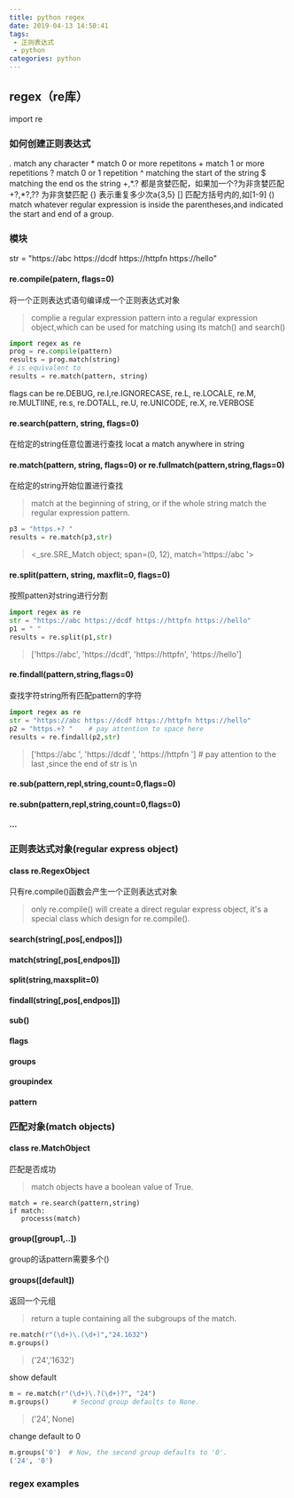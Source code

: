 ```yaml
---
title: python regex
date: 2019-04-13 14:50:41
tags:
 - 正则表达式
 - python
categories: python
---
```



## regex（re库）

import re

### 如何创建正则表达式
.    match any character
\*    match 0 or more repetitons
\+    match 1 or more repetitions
?    match 0 or 1 repetition
^    matching the start of the string
$    matching the end os the string
+,\*.?    都是贪婪匹配，如果加一个?为非贪婪匹配
+?,\*?,??    为非贪婪匹配
{}    表示重复多少次a{3,5}
[]    匹配方括号内的,如[1-9]
()  match whatever regular expression is inside the parentheses,and indicated the start and end of a group.

### 模块

str = "https://abc https://dcdf https://httpfn https://hello"

#### re.compile(patern, flags=0)
将一个正则表达式语句编译成一个正则表达式对象
> complie a regular expression pattern into a regular expression object,which can be used for matching using its match() and search()

``` python
import regex as re
prog = re.compile(pattern)
results = prog.match(string)
# is equivalent to 
results = re.match(pattern, string)
```
flags can be re.DEBUG, re.I,re.IGNORECASE, re.L, re.LOCALE, re.M, re.MULTIINE, re.s, re.DOTALL, re.U, re.UNICODE, re.X, re.VERBOSE

#### re.search(pattern, string, flags=0)
在给定的string任意位置进行查找
locat a match anywhere in string

#### re.match(pattern, string, flags=0) or re.fullmatch(pattern,string,flags=0)
在给定的string开始位置进行查找
> match at the beginning of string, or if the whole string match the regular expression pattern.

``` python
p3 = "https.+? "
results = re.match(p3,str)
```
> <_sre.SRE_Match object; span=(0, 12), match='https://abc '>

#### re.split(pattern, string, maxflit=0, flags=0)
按照patten对string进行分割

``` python
import regex as re
str = "https://abc https://dcdf https://httpfn https://hello"
p1 = " "
results = re.split(p1,str)
```
> ['https://abc', 'https://dcdf', 'https://httpfn', 'https://hello']

#### re.findall(pattern,string,flags=0)
查找字符string所有匹配pattern的字符

``` python
import regex as re
str = "https://abc https://dcdf https://httpfn https://hello"
p2 = "https.+? "    # pay attention to space here
results = re.findall(p2,str)
```
> ['https://abc ', 'https://dcdf ', 'https://httpfn ']    # pay attention to the last ,since the end of str is \n

#### re.sub(pattern,repl,string,count=0,flags=0)

#### re.subn(pattern,repl,string,count=0,flags=0)

#### ...


### 正则表达式对象(regular express object)
#### class re.RegexObject
只有re.compile()函数会产生一个正则表达式对象
> only re.compile() will create a direct regular express object,
it's a special class which design for re.compile().

#### search(string[,pos[,endpos]])

#### match(string[,pos[,endpos]])
#### split(string,maxsplit=0)
#### findall(string[,pos[,endpos]])
#### sub()
#### flags
#### groups
#### groupindex
#### pattern

### 匹配对象(match objects)

#### class re.MatchObject
匹配是否成功
> match objects have a boolean value of True.

```
match = re.search(pattern,string)
if match:
   processs(match)
```

#### group([group1,..])
group的话pattern需要多个()

#### groups([default])
返回一个元组
> return a tuple containing all the subgroups of the match.

``` python
re.match(r"(\d+)\.(\d+)","24.1632")
m.groups()
```
> ('24','1632')

show default
``` python
m = re.match(r"(\d+)\.?(\d+)?", "24")
m.groups()      # Second group defaults to None.
```
> ('24', None)

change default to 0
``` python
m.groups('0')  # Now, the second group defaults to '0'.
('24', '0')
```

### regex examples


